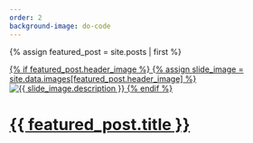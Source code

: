 ```yaml
---
order: 2
background-image: do-code
---
```


{% assign featured_post = site.posts | first %}

<div class='container'>
  <div class="row">
    <div class="col-lg-2 col-md-1"></div>
    <div class="col-lg-8 col-md-10 my-auto">
      <a href="{{ site.url }}{{ featured_post.url }}">
        {% if featured_post.header_image %}
          {% assign slide_image = site.data.images[featured_post.header_image] %}
          <img class="slider__slide-illustration" src="{{ slide_image.file }}" alt="{{ slide_image.description }}">
        {% endif %}
        <h1 class="slider__slide-illustration-title">{{ featured_post.title }}</h1>
      </a>
    </div>
  </div>
</div>
